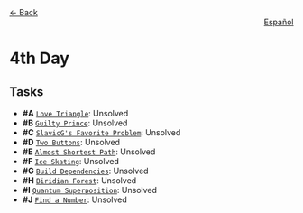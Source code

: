 <div align="left">
  <a href="../README.md">← Back</a>
</div>
<div align="right">
  <a href="README-es.md">Español</a>
</div>

# 4th Day

## Tasks

- **#A** [`Love Triangle`](A%20-%20Love%20Triangle/A.pdf): Unsolved
- **#B** [`Guilty Prince`](B%20-%20Guilty%20Prince/B.pdf): Unsolved
- **#C** [`SlavicG's Favorite Problem`](C%20-%20SlavicG's%20Favorite%20Problem/C.pdf): Unsolved
- **#D** [`Two Buttons`](D%20-%20Two%20Buttons/D.pdf): Unsolved
- **#E** [`Almost Shortest Path`](E%20-%20Almost%20Shortest%20Path/E.pdf): Unsolved
- **#F** [`Ice Skating`](F%20-%20Ice%20Skating/F.pdf): Unsolved
- **#G** [`Build Dependencies`](G%20-%20Build%20Dependencies/G.pdf): Unsolved
- **#H** [`Biridian Forest`](H%20-%20Biridian%20Forest/H.pdf): Unsolved
- **#I** [`Quantum Superposition`](I%20-%20Quantum%20Superposition/I.pdf): Unsolved
- **#J** [`Find a Number`](J%20-%20Find%20a%20Number/J.pdf): Unsolved